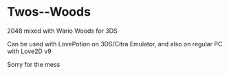 # Twos--Woods

2048 mixed with Wario Woods for 3DS

Can be used with LovePotion on 3DS/Citra Emulator, and also on regular PC with Love2D v9

Sorry for the mess
